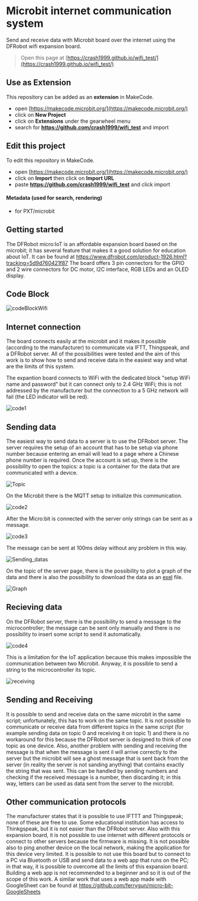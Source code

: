 
# Microbit internet communication system

Send and receive data with Microbit board over the internet using the DFRobot wifi expansion board. 


> Open this page at [https://crash1999.github.io/wifi_test/](https://crash1999.github.io/wifi_test/)

## Use as Extension

This repository can be added as an **extension** in MakeCode.

* open [https://makecode.microbit.org/](https://makecode.microbit.org/)
* click on **New Project**
* click on **Extensions** under the gearwheel menu
* search for **https://github.com/crash1999/wifi_test** and import

## Edit this project

To edit this repository in MakeCode.

* open [https://makecode.microbit.org/](https://makecode.microbit.org/)
* click on **Import** then click on **Import URL**
* paste **https://github.com/crash1999/wifi_test** and click import

#### Metadata (used for search, rendering)

* for PXT/microbit
<script src="https://makecode.com/gh-pages-embed.js"></script><script>makeCodeRender("{{ site.makecode.home_url }}", "{{ site.github.owner_name }}/{{ site.github.repository_name }}");</script>


## Getting started

The DFRobot micro:IoT is an affordable expansion board based on the microbit; it has several feature that makes it a good solution for education about IoT. It can be found at https://www.dfrobot.com/product-1926.html?tracking=5d9d760421f87
The board offers 3 pin connectors for the GPIO and 2 wire connectors for DC motor, I2C interface, RGB LEDs and an OLED display. 

## Code Block

![codeBlockWifi](image/Codeblock/BLock.jpg)

## Internet connection

The board connects easily at the microbit and it makes it possible (according to the manufacturer) to communicate via IFTT, Thingspeak, and a DFRobot server. All of the possibilities were tested and the aim of this work is to show how to send and receive data in the easiest way and what are the limits of this system. 

The expantion board connects to WiFi with the dedicated block "setup WiFi name and password" but it can connect only to 2.4 GHz WiFi; this is not addressed by the manufacturer but the connection to a 5 GHz network will fail (the LED indicator will be red). 

![code1](image/Codeblock/ConnectWiFi.jpeg)

## Sending data

The easiest way to send data to a server is to use the DFRobot server. The server requires the setup of an account that has to be setup via phone number because entering an email will lead to a page where a Chinese phone number is required. Once the account is set up, there is the possibility to open the topics: a topic is a container for the data that are communicated with a device. 

![Topic](image/DFrobot/project%20dadtas.png)

On the Microbit there is the MQTT setup to initialize this communication.

![code2](image/Codeblock/MQTT.jpeg)

After the Micro:bit is connected with the server only strings can be sent as a message.

![code3](image/Codeblock/Sending.jpeg)

The message can be sent at 100ms delay without any problem in this way.

![Sending_datas](image/DFrobot/Historic%20of%20the%20datas.png)

On the topic of the server page, there is the possibility to plot a graph of the data and there is also the possibility to download the data as an [exel](https://github.com/crash1999/wifi_test/blob/master/Easy%20IOT%20Micro_bit%20Date%202024_06_17%2015_00%202024_06_18%2016_00%20Key%20undefined.xlsx) file. 

![Graph](image/DFrobot/Graph%20of%20incoming%20datas.png)

## Recieving data

On the DFRobot server, there is the possibility to send a message to the microcontroller; the message can be sent only manually and there is no possibility to insert some script to send it automatically. 

![code4](image/Codeblock/Write%20recieved%20message.jpeg)

This is a limitation for the IoT application because this makes impossible the communication between two Microbit. 
Anyway, it is possible to send a string to the microcontroller its topic. 

![receiving](image/DFrobot/sending_datas.png)

## Sending and Receiving

It is possible to send and receive data on the same microbit in the same script; unfortunately, this has to work on the same topic. It is not possible to communicate or receive data from different topics in the same script (for example sending data on topic 0 and receiving it on topic 1) and there is no workaround for this because the DFRobot server is designed to think of one topic as one device. 
Also, another problem with sending and receiving the message is that when the message is sent il will arrive correctly to the server but the microbit will see a ghost message that is sent back from the server (in reality the server is not sanding anything) that contains exactly the string that was sent. This can be handled by sending numbers and checking if the received message is a number, then discarding it; in this way, letters can be used as data sent from the server to the microbit. 

## Other communication protocols

The manufacturer states that it is possible to use IFTTT and Thingspeak; none of these are free to use. Some educational institution has access to Thinkgspeak, but it is not easier than the DFRobot server. Also with this expansion board, it is not possible to use internet with different protocols or connect to other servers because the firmware is missing. It is not possible also to ping another device on the local network, making the application for this device very limited. It is possible to not use this board but to connect to a PC via Bluetooth or USB and send data to a web app that runs on the PC; in that way, it is possible to overcome all the limits of this expansion board. Building a web app is not recommended to a beginner and so it is out of the scope of this work. A similar work that uses a web app made with GoogleSheet can be found at https://github.com/ferrygun/micro-bit-GoogleSheets





